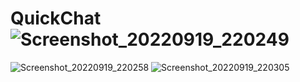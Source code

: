 # QuickChat![Screenshot_20220919_220249](https://user-images.githubusercontent.com/108575130/191062540-4e51be7b-ce21-4118-9c2f-c6e2b62f32a8.png)
![Screenshot_20220919_220258](https://user-images.githubusercontent.com/108575130/191062547-59a08d69-5b2b-4b32-9c14-b8d35de8011b.png)
![Screenshot_20220919_220305](https://user-images.githubusercontent.com/108575130/191062549-bbbf9134-7ab0-4a0c-a5b7-89d6a0d185ce.png)
